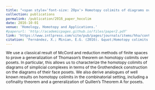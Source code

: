 ```yaml
---
title: "<span style='font-size: 20px'> Homotopy colimits of diagrams over posets and variations on a theorem of Thomason"
collection: publications
permalink: /publication/2016_paper_hocolim
date: 2016-10-01
venue: 'Homology, Homotopy and Applications.'
#paperurl: 'http://academicpages.github.io/files/paper2.pdf'
link: 'https://www.intlpress.com/site/pub/pages/journals/items/hha/content/vols/0018/0002/a013/'
citation: 'Fernández, X.; Minian, E.G. (2016). &quot;Homotopy colimits of diagrams over posets and variations on a theorem of Thomason.&quot; <i>Homology, Homotopy and Applications.</i>  vol. 18 issue 2.'
---
```


<style type="text/css">
  body{
  font-size: 8pt;
}
</style>
We use a classical result of McCord and reduction methods of finite spaces to prove a generalization of Thomason’s theorem on homotopy colimits over posets. In particular, this allows us to characterize the homotopy colimits of diagrams of simplicial complexes in terms of the Grothendieck construction on the diagrams of their face posets. We also derive analogues of well known results on homotopy colimits in the combinatorial setting, including a cofinality theorem and a generalization of Quillen’s Theorem A for posets.
